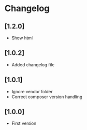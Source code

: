 # Changelog

## [1.2.0]
- Show html

## [1.0.2]
- Added changelog file

## [1.0.1]
- Ignore vendor folder
- Correct composer version handling

## [1.0.0]
- First version

